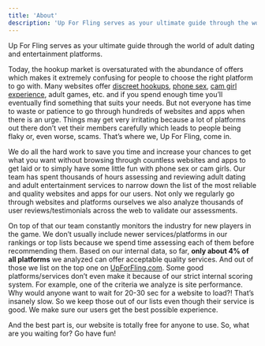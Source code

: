 ```yaml
---
title: 'About'
description: 'Up For Fling serves as your ultimate guide through the world of adult dating and entertainment platforms. Only about 4% of all platforms make our top lists.'
---
```


Up For Fling serves as your ultimate guide through the world of adult dating and entertainment platforms.

Today, the hookup market is oversaturated with the abundance of offers which makes it extremely confusing for people to choose the right platform to go with. Many websites offer [discreet hookups](/hookup/), [phone sex](/phone-sex/), [cam girl experience](/cam-girls/), adult games, etc. and if you spend enough time you’ll eventually find something that suits your needs. But not everyone has time to waste or patience to go through hundreds of websites and apps when there is an urge. Things may get very irritating because a lot of platforms out there don’t vet their members carefully which leads to people being flaky or, even worse, scams. That’s where we, Up For Fling, come in.

We do all the hard work to save you time and increase your chances to get what you want without browsing through countless websites and apps to get laid or to simply have some little fun with phone sex or cam girls. Our team has spent thousands of hours assessing and reviewing adult dating and adult entertainment services to narrow down the list of the most reliable and quality websites and apps for our users. Not only we regularly go through websites and platforms ourselves we also analyze thousands of user reviews/testimonials across the web to validate our assessments.

On top of that our team constantly monitors the industry for new players in the game. We don’t usually include newer services/platforms in our rankings or top lists because we spend time assessing each of them before recommending them. Based on our internal data, so far, **only about 4% of all platforms** we analyzed can offer acceptable quality services. And out of those we list on the top one on [UpForFling.com](/). Some good platforms/services don’t even make it because of our strict internal scoring system. For example, one of the criteria we analyze is site performance. Why would anyone want to wait for 20-30 sec for a website to load?! That’s insanely slow. So we keep those out of our lists even though their service is good. We make sure our users get the best possible experience.

And the best part is, our website is totally free for anyone to use. So, what are you waiting for? Go have fun!
